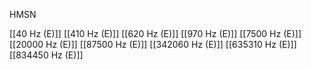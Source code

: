 HMSN

[[40 Hz (E)]]
[[410 Hz (E)]]
[[620 Hz (E)]]
[[970 Hz (E)]]
[[7500 Hz (E)]]
[[20000 Hz (E)]]
[[87500 Hz (E)]]
[[342060 Hz (E)]]
[[635310 Hz (E)]]
[[834450 Hz (E)]]